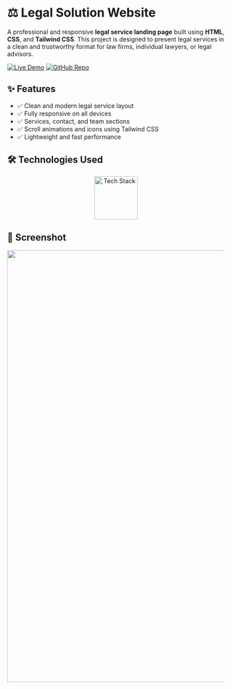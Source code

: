 # ⚖️ Legal Solution Website

A professional and responsive **legal service landing page** built using **HTML**, **CSS**, and **Tailwind CSS**. This project is designed to present legal services in a clean and trustworthy format for law firms, individual lawyers, or legal advisors.

[![Live Demo](https://img.shields.io/badge/🚀_Live_Demo-00C7B7?style=for-the-badge&logo=netlify&logoColor=white)](https://amdadislam01.github.io/legal-solution/)
[![GitHub Repo](https://img.shields.io/badge/💻_Source_Code-181717?style=for-the-badge&logo=github&logoColor=white)](https://github.com/amdadislam01/legal-solution)

## ✨ Features

- ✅ Clean and modern legal service layout
- ✅ Fully responsive on all devices
- ✅ Services, contact, and team sections
- ✅ Scroll animations and icons using Tailwind CSS
- ✅ Lightweight and fast performance


## 🛠️ Technologies Used

<p align="center">
  <img src="https://skillicons.dev/icons?i=html,tailwindcss" alt="Tech Stack" width="100"/>
</p>


## 📸 Screenshot

  <img src="https://i.postimg.cc/zvRvK2C6/screencapture-amdadislam01-github-io-legal-solution-2025-07-21-22-10-35.png" alt="" width="1000"/>
